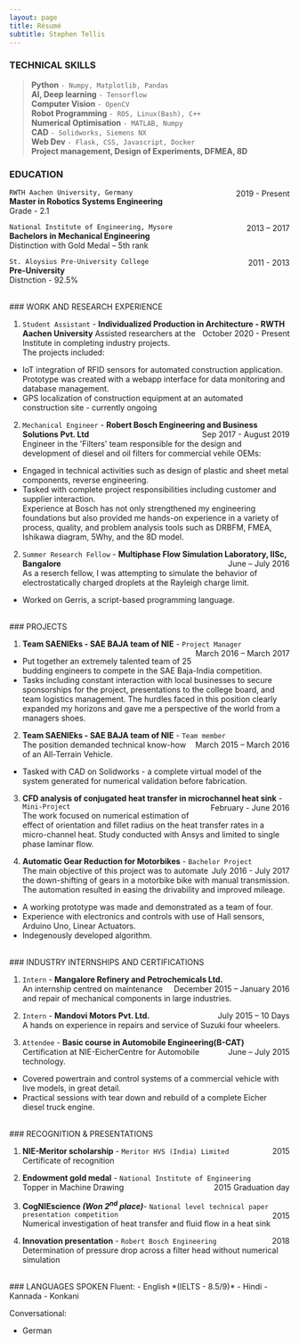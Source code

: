 ```yaml
---
layout: page
title: Résumé
subtitle: Stephen Tellis
---
```


<!--<span style="float: right; "><a href="{{ '/assets/resume.pdf' | prepend: site.baseurl }}"><strong>> Download as PDF</strong></a> </span>
<br>-->

###  TECHNICAL SKILLS
> **Python** ```- Numpy, Matplotlib, Pandas ```  
> **AI, Deep learning** ```- Tensorflow ```  
> **Computer Vision** ```- OpenCV ```  
> **Robot Programming** ```- ROS, Linux(Bash), C++ ```   
> **Numerical Optimisation** ```- MATLAB, Numpy ```   
> **CAD** ```- Solidworks, Siemens NX ```  
> **Web Dev** ```- Flask, CSS, Javascript, Docker ```  
> **Project management, Design of Experiments, DFMEA, 8D**  


### EDUCATION
`RWTH Aachen University, Germany` <span style="float: right; ">2019 - Present</span>  
**Master in Robotics Systems Engineering**  
Grade - 2.1

`National Institute of Engineering, Mysore` <span style="float: right; ">2013 – 2017</span>  
**Bachelors in Mechanical Engineering**  
Distinction with Gold Medal – 5th rank

`St. Aloysius Pre-University College` <span style="float: right; ">2011 - 2013</span>  
**Pre-University**  
Distnction - 92.5% 

<br />
### WORK AND RESEARCH EXPERIENCE


1. `Student Assistant` - **Individualized Production in Architecture - RWTH
Aachen University**<span style="float: right; ">October 2020 - Present</span>
Assisted researchers at the Institute in completing industry projects.  
The projects included:
- IoT integration of RFID sensors for automated construction application. Prototype was created with a webapp interface for data monitoring and database management.
- GPS localization of construction equipment at an automated construction site - currently ongoing

2. `Mechanical Engineer` - **Robert Bosch Engineering and Business Solutions Pvt.
Ltd** <span style="float: right; ">Sep 2017 - August 2019</span>  
Engineer in the 'Filters' team responsible for the design and development of diesel and oil filters for commercial vehile OEMs:   
- Engaged in technical activities such as design of plastic and sheet metal components, reverse engineering.   
- Tasked with complete project responsibilities including customer and supplier interaction.  
Experience at Bosch has not only strengthened my engineering foundations but also provided me hands-on experience in a variety of process, quality, and problem analysis tools such as DRBFM, FMEA, Ishikawa diagram, 5Why, and the 8D model.  


2. `Summer Research Fellow` - **Multiphase Flow Simulation Laboratory, IISc, Bangalore** <span style="float: right; ">June – July 2016</span>  
As a reserch fellow, I was attempting to simulate the behavior of electrostatically charged droplets at the Rayleigh charge limit.  
- Worked on Gerris, a script-based programming language.

<br />
### PROJECTS

1. **Team SAENIEks - SAE BAJA team of NIE** - `Project Manager` <span style="float: right; ">March 2016 – March 2017</span>    
- Put together an extremely talented team of 25 budding engineers to compete in the SAE Baja-India competition.
- Tasks including constant interaction with local businesses to secure sponsorships for the project, presentations to the college board, and team logistics management.
The hurdles faced in this position clearly expanded my horizons and gave me a perspective of the world from a managers shoes.

2. **Team SAENIEks - SAE BAJA team of NIE** - `Team member` <span style="float: right; ">March 2015 – March 2016</span>  
The position demanded technical know-how of an All-Terrain Vehicle. 
- Tasked with CAD on Solidworks - a complete virtual model of the system generated for numerical validation before fabrication.  

3. **CFD analysis of conjugated heat transfer in microchannel heat sink** - `Mini-Project` <span style="float: right; ">February - June 2016</span>  
The work focused on numerical estimation of effect of orientation and fillet radius on the heat transfer rates in a micro-channel heat. Study conducted with Ansys and limited to single phase laminar flow.  

4. **Automatic Gear Reduction for Motorbikes** - `Bachelor Project` <span style="float: right; ">July 2016 - July 2017</span>  
The main objective of this project was to automate the down-shifting of gears in a motorbike bike with manual transmission. The automation resulted in easing the drivability and improved mileage. 
- A working prototype was made and demonstrated as a team of four.  
- Experience with electronics and controls with use of Hall sensors, Arduino Uno, Linear Actuators.
- Indegenously developed algorithm.

<br />
### INDUSTRY INTERNSHIPS AND CERTIFICATIONS

1. `Intern` - **Mangalore Refinery and Petrochemicals Ltd.** <span style="float: right; ">December 2015 – January 2016</span>  
An internship centred on maintenance and repair of mechanical components in large industries.

2. `Intern` - **Mandovi Motors Pvt. Ltd.** <span style="float: right; ">July 2015 – 10 Days</span>  
A hands on experience in repairs and service of Suzuki four wheelers.

3. `Attendee` - **Basic course in Automobile Engineering(B-CAT)** <span style="float: right; ">June – July 2015</span>  
Certification at NIE-EicherCentre for Automobile technology.  
- Covered powertrain and control systems of a commercial vehicle with live models, in great detail. 
- Practical sessions with tear down and rebuild of a complete Eicher diesel truck engine.

<br />
### RECOGNITION & PRESENTATIONS

1. **NIE-Meritor scholarship** - `Meritor HVS (India) Limited` <span style="float: right; ">2015</span>  
Certificate of recognition  

2. **Endowment gold medal** - `National Institute of Engineering`<span style="float: right; ">2015 Graduation day</span>  
Topper in Machine Drawing  

3. **CogNIEscience _(Won 2<sup>nd</sup> place)_**- `National level technical paper presentation competition` <span style="float: right; ">2015</span>  
Numerical investigation of heat transfer and fluid flow in a heat sink 

4. **Innovation presentation** - `Robert Bosch Engineering` <span style="float: right; ">2018</span>  
Determination of pressure drop across a filter head without numerical simulation  

<br />
### LANGUAGES SPOKEN
Fluent:
- English *(IELTS - 8.5/9)*
- Hindi
- Kannada
- Konkani  

Conversational:
- German

